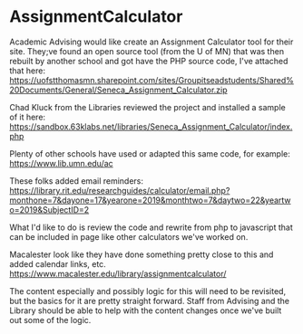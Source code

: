# AssignmentCalculator
Academic Advising would like create an Assignment Calculator tool for their site. They;ve found an open source tool (from the U of MN) that was then rebuilt by another school and got have the PHP source code, I've attached that here:
https://uofstthomasmn.sharepoint.com/sites/Groupitseadstudents/Shared%20Documents/General/Seneca_Assignment_Calculator.zip

Chad Kluck from the Libraries reviewed the project and installed a sample of it here:
https://sandbox.63klabs.net/libraries/Seneca_Assignment_Calculator/index.php

Plenty of other schools have used or adapted this same code, for example:
https://www.lib.umn.edu/ac

These folks added email reminders:
https://library.rit.edu/researchguides/calculator/email.php?monthone=7&dayone=17&yearone=2019&monthtwo=7&daytwo=22&yeartwo=2019&SubjectID=2


What I'd like to do is review the code and rewrite from php to javascript that can be included in page like other calculators we've worked on.

Macalester look like they have done something pretty close to this and added calendar links, etc.
https://www.macalester.edu/library/assignmentcalculator/

The content especially and possibly logic for this will need to be revisited, but the basics for it are pretty straight forward. Staff from Advising and the Library should be able to help with the content changes once we've built out some of the logic.
